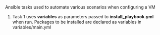 Ansible tasks used to automate various scenarios when configuring a VM

1. Task 1 uses **variables** as parameters passed to **install_playbook.yml** when run. Packages to be installed are declared as variables in variables/main.yml
